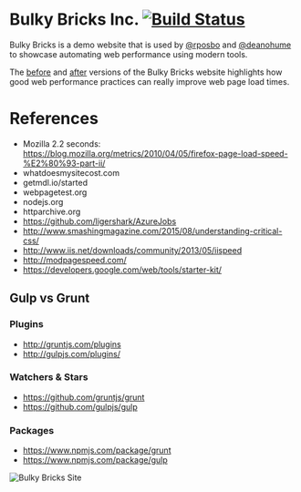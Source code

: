 # Bulky Bricks Inc. [![Build Status](https://travis-ci.org/rposbo/bulky-bricks-inc.svg?branch=master)](https://travis-ci.org/deanhume/bulky-bricks-inc)
Bulky Bricks is a demo website that is used by [@rposbo](https://twitter.com/rposbo) and [@deanohume](https://twitter.com/deanohume) to showcase automating web performance using modern tools.

The [before](http://rposbo.github.io/bulky-bricks-inc/before/index.html) and [after](http://rposbo.github.io/bulky-bricks-inc/after/index.html) versions of the Bulky Bricks website highlights how good web performance practices can really improve web page load times.


# References

* Mozilla 2.2 seconds: https://blog.mozilla.org/metrics/2010/04/05/firefox-page-load-speed-%E2%80%93-part-ii/
* whatdoesmysitecost.com
* getmdl.io/started
* webpagetest.org
* nodejs.org
* httparchive.org
* https://github.com/ligershark/AzureJobs
* http://www.smashingmagazine.com/2015/08/understanding-critical-css/
* http://www.iis.net/downloads/community/2013/05/iispeed
* http://modpagespeed.com/
* https://developers.google.com/web/tools/starter-kit/

## Gulp vs Grunt
### Plugins
* http://gruntjs.com/plugins
* http://gulpjs.com/plugins/

### Watchers & Stars
* https://github.com/gruntjs/grunt
* https://github.com/gulpjs/gulp

### Packages
* https://www.npmjs.com/package/grunt
* https://www.npmjs.com/package/gulp

![Bulky Bricks Site](https://raw.githubusercontent.com/rposbo/bulky-bricks-inc/master/bulky-bricks-site.jpg "Bulky Bricks")
